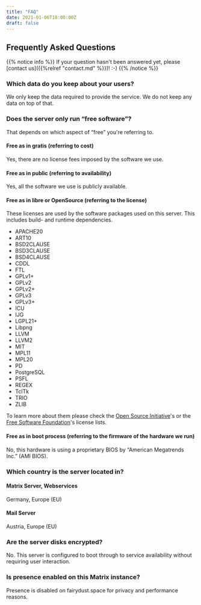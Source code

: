 ```yaml
---
title: "FAQ"
date: 2021-01-06T18:00:00Z
draft: false
---
```


## Frequently Asked Questions

{{% notice info %}}
If your question hasn't been answered yet, please [contact us]({{%relref "contact.md" %}})! :-)
{{% /notice %}}

### Which data do you keep about your users?

We only keep the data required to provide the service. We do not keep any data on top of that.

### Does the server only run “free software”?

That depends on which aspect of “free” you're referring to.

#### Free as in gratis (referring to cost)

Yes, there are no license fees imposed by the software we use.

#### Free as in public (referring to availability)

Yes, all the software we use is publicly available.

#### Free as in libre or OpenSource (referring to the license)

These licenses are used by the software packages used on this server. This includes build- and runtime dependencies.

- APACHE20
- ART10
- BSD2CLAUSE
- BSD3CLAUSE
- BSD4CLAUSE
- CDDL
- FTL
- GPLv1+
- GPLv2
- GPLv2+
- GPLv3
- GPLv3+
- ICU
- IJG
- LGPL21+
- Libpng
- LLVM
- LLVM2
- MIT
- MPL11
- MPL20
- PD
- PostgreSQL
- PSFL
- REGEX
- TclTk
- TRIO
- ZLIB

To learn more about them please check the [Open Source Initiative](https://opensource.org/licenses/category)'s or the [Free Software Foundation](https://www.gnu.org/licenses/license-list.html)'s license lists.

#### Free as in boot process (referring to the firmware of the hardware we run)

No, this hardware is using a proprietary BIOS by “American Megatrends Inc.” (AMI BIOS).

### Which country is the server located in?

#### Matrix Server, Webservices

Germany, Europe (EU)

#### Mail Server

Austria, Europe (EU)

### Are the server disks encrypted?

No. This server is configured to boot through to service availability without requiring user interaction.

### Is presence enabled on this Matrix instance?

Presence is disabled on fairydust.space for privacy and performance reasons.

